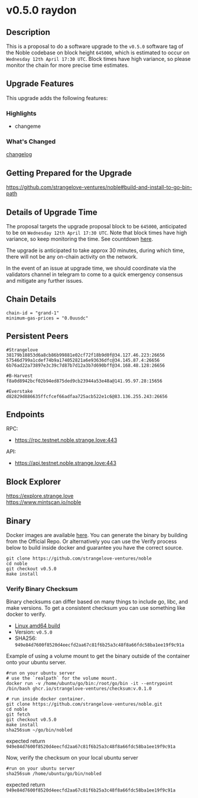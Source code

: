 # v0.5.0 raydon
## Description
This is a proposal to do a software upgrade to the `v0.5.0` software tag of the Noble codebase on block height `645000`, which is estimated to occur on `Wednesday 12th April 17:30 UTC`. Block times have high variance, so please monitor the chain for more precise time estimates.  

 

## Upgrade Features 
This upgrade adds the following features:  

### Highlights
- changeme

### What's Changed
[changelog](https://github.com/strangelove-ventures/noble/releases/tag/v0.5.0)
 

## Getting Prepared for the Upgrade 

https://github.com/strangelove-ventures/noble#build-and-install-to-go-bin-path  

 

## Details of Upgrade Time 
The proposal targets the upgrade proposal block to be `645000`, anticipated to be on `Wednesday 12th April 17:30 UTC`. Note that block times have high variance, so keep monitoring the time. See countdown [here](https://testnet.mintscan.io/noble-testnet/blocks/645000).  

The upgrade is anticipated to take approx 30 minutes, during which time, there will not be any on-chain activity on the network.  

In the event of an issue at upgrade time, we should coordinate via the validators channel in telegram to come to a quick emergency consensus and mitigate any further issues.

## Chain Details
```
chain-id = "grand-1"
minimum-gas-prices = "0.0uusdc"
```
## Persistent Peers
```
#Strangelove
38179b18853d6a8cb86b99881e02cf72f18b9d0f@34.127.46.223:26656
57546d799a1cdef74b9a174052821a6e93636dfc@34.145.87.4:26656
6b76ad22a73897e3c39c7d87b7d12a3b7d690bff@34.168.48.128:26656

#B-Harvest
f8a0d8942bcf02b94ed875ded9cb23944a53e48a@141.95.97.28:15656

#Everstake
d82829d886635ffcfcef66adfaa725acb522e1c6@83.136.255.243:26656
```
## Endpoints
RPC: 
* https://rpc.testnet.noble.strange.love:443  

API:
* https://api.testnet.noble.strange.love:443  

## Block Explorer  
https://explore.strange.love  
https://www.mintscan.io/noble  

## Binary

Docker images are available [here](https://github.com/strangelove-ventures/noble/pkgs/container/noble/83866075?tag=v0.5.0). You can generate the binary by building from the Official Repo. Or alternatively you can use the Verify process below to build inside docker and guarantee you have the correct source.

```
git clone https://github.com/strangelove-ventures/noble
cd noble
git checkout v0.5.0
make install
```
### Verify Binary Checksum
Binary checksums can differ based on many things to include go, libc, and make versions. To get a consistent checksum you can use something like docker to verify.

  * [Linux amd64 build](nobled)
  * Version: `v0.5.0`
  * SHA256: `949e84d7600f8520d4eecfd2aa67c81f6b25a3c48f8a66fdc58ba1ee19f9c91a`

  Example of using a volume mount to get the binary outside of the container onto your ubuntu server.
  ```
  #run on your ubuntu server
  # use the `realpath` for the volume mount.
  docker run -v /home/ubuntu/go/bin:/root/go/bin -it --entrypoint /bin/bash ghcr.io/strangelove-ventures/checksum:v.0.1.0
  ```
  ```
  # run inside docker container.
  git clone https://github.com/strangelove-ventures/noble.git
  cd noble
  git fetch
  git checkout v0.5.0
  make install
  sha256sum ~/go/bin/nobled
  ```
  expected return `949e84d7600f8520d4eecfd2aa67c81f6b25a3c48f8a66fdc58ba1ee19f9c91a`  
  
  Now, verify the checksum on your local ubuntu server  
  ```
  #run on your ubuntu server
  sha256sum /home/ubuntu/go/bin/nobled
  ```
  expected return `949e84d7600f8520d4eecfd2aa67c81f6b25a3c48f8a66fdc58ba1ee19f9c91a` 
